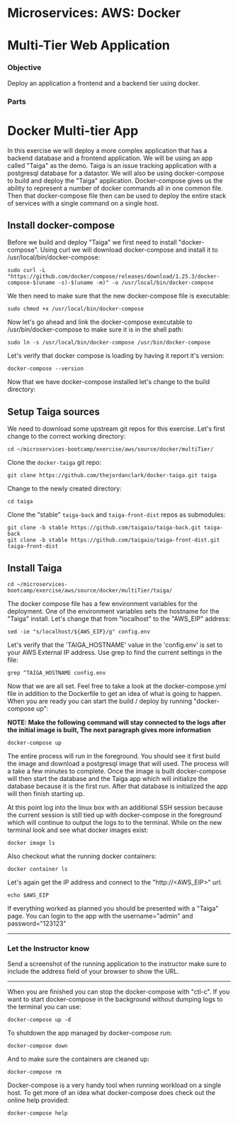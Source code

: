 # Microservices: AWS: Docker
# Multi-Tier Web Application

### Objective

Deploy an application a frontend and a backend tier using docker.

### Parts


# Docker Multi-tier App

In this exercise we will deploy a more complex application that has a backend database and a frontend application.  We will be using an app called "Taiga" as the demo.  Taiga is an issue tracking application with a postgresql database for a datastor.  We will also be using docker-compose to build and deploy the "Taiga" application.  Docker-compose gives us the ability to represent a number of docker commands all in one common file.  Then that docker-compose file then can be used to deploy the entire stack of services with a single command on a single host.

## Install docker-compose

Before we build and deploy "Taiga" we first need to install "docker-compose".  Using curl we will download docker-compose and install it to /usr/local/bin/docker-compose:

~~~shell
sudo curl -L "https://github.com/docker/compose/releases/download/1.25.3/docker-compose-$(uname -s)-$(uname -m)" -o /usr/local/bin/docker-compose
~~~

We then need to make sure that the new docker-compose file is executable:

~~~shell
sudo chmod +x /usr/local/bin/docker-compose
~~~

Now let's go ahead and link the docker-compose executable to /usr/bin/docker-compose to make sure it is in the shell path:

~~~shell
sudo ln -s /usr/local/bin/docker-compose /usr/bin/docker-compose
~~~

Let's verify that docker compose is loading by having it report it's version:

~~~shell
docker-compose --version
~~~

Now that we have docker-compose installed let's change to the build directory:

## Setup Taiga sources

We need to download some upstream git repos for this exercise.  Let's first change to the correct working directory:

~~~shell
cd ~/microservices-bootcamp/exercise/aws/source/docker/multiTier/
~~~

Clone the `docker-taiga` git repo:

~~~shell
git clone https://github.com/thejordanclark/docker-taiga.git taiga
~~~

Change to the newly created directory:

~~~shell
cd taiga
~~~

Clone the "stable" `taiga-back` and `taiga-front-dist` repos as submodules:

~~~shell
git clone -b stable https://github.com/taigaio/taiga-back.git taiga-back
git clone -b stable https://github.com/taigaio/taiga-front-dist.git taiga-front-dist
~~~

## Install Taiga

~~~shell
cd ~/microservices-bootcamp/exercise/aws/source/docker/multiTier/taiga/
~~~

The docker compose file has a few environment variables for the deployment.  One of the environment variables sets the hostname for the "Taiga" install.  Let's change that from "localhost" to the "AWS_EIP" address:

~~~shell
sed -ie "s/localhost/${AWS_EIP}/g" config.env
~~~

Let's verify that the 'TAIGA_HOSTNAME' value in the 'config.env' is set to your AWS External IP address.  Use grep to find the current settings in the file:

~~~shell
grep ^TAIGA_HOSTNAME config.env
~~~

Now that we are all set.  Feel free to take a look at the docker-compose.yml file in addition to the Dockerfile to get an idea of what is going to happen.  When you are ready you can start the build / deploy by running "docker-compose up":

__NOTE: Make the following command will stay connected to the logs after the initial image is built, The next paragraph gives more information__

~~~shell
docker-compose up
~~~

The entire process will run in the foreground.  You should see it first build the image and download a postgresql image that will used.  The process will a take a few minutes to complete.  Once the image is built docker-compose will then start the database and the Taiga app which will initialize the database because it is the first run.  After that database is initialized the app will then finish starting up.

At this point log into the linux box with an additional SSH session because the current session is still tied up with docker-compose in the foreground which will continue to output the logs to to the terminal.  While on the new terminal look and see what docker images exist:

~~~shell
docker image ls
~~~

Also checkout what the running docker containers:

~~~shell
docker container ls
~~~

Let's again get the IP address and connect to the "http://<AWS_EIP>" url:

~~~shell
echo $AWS_EIP
~~~

If everything worked as planned you should be presented with a "Taiga" page.  You can login to the app with the username="admin" and password="123123"

___

### Let the Instructor know

Send a screenshot of the running application to the instructor make sure to include the address field of your browser to show the URL.

___

When you are finished you can stop the docker-compose with "ctl-c".  If you want to start docker-compose in the background without dumping logs to the terminal you can use:

~~~shell
docker-compose up -d
~~~

To shutdown the app managed by docker-compose run:

~~~shell
docker-compose down
~~~

And to make sure the containers are cleaned up:

~~~shell
docker-compose rm
~~~

Docker-compose is a very handy tool when running workload on a single host.  To get more of an idea what docker-compose does check out the online help provided:

~~~shell
docker-compose help
~~~
